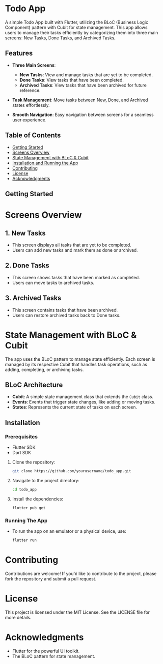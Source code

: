 # Todo App

A simple Todo App built with Flutter, utilizing the BLoC (Business Logic Component) pattern with Cubit for state management. This app allows users to manage their tasks efficiently by categorizing them into three main screens: New Tasks, Done Tasks, and Archived Tasks. 

## Features

- **Three Main Screens**:
  - **New Tasks**: View and manage tasks that are yet to be completed.
  - **Done Tasks**: View tasks that have been completed.
  - **Archived Tasks**: View tasks that have been archived for future reference.
  
- **Task Management**: Move tasks between New, Done, and Archived states effortlessly.

- **Smooth Navigation**: Easy navigation between screens for a seamless user experience.

## Table of Contents

- [Getting Started](#getting-started)
- [Screens Overview](#screens-overview)
- [State Management with BLoC & Cubit](#state-management-with-bloc--cubit)
- [Installation and Running the App](#installation)
- [Contributing](#contributing)
- [License](#license)
- [Acknowledgments](#acknowledgments)

## Getting Started

# Screens Overview

## 1. New Tasks
- This screen displays all tasks that are yet to be completed.
- Users can add new tasks and mark them as done or archived.

## 2. Done Tasks
- This screen shows tasks that have been marked as completed.
- Users can move tasks to archived tasks.

## 3. Archived Tasks
- This screen contains tasks that have been archived.
- Users can restore archived tasks back to Done tasks.

# State Management with BLoC & Cubit

The app uses the BLoC pattern to manage state efficiently. Each screen is managed by its respective Cubit that handles task operations, such as adding, completing, or archiving tasks.

## BLoC Architecture

- **Cubit**: A simple state management class that extends the `Cubit` class.
- **Events**: Events that trigger state changes, like adding or moving tasks.
- **States**: Represents the current state of tasks on each screen.


## Installation

### Prerequisites

- Flutter SDK
- Dart SDK

1. Clone the repository:

   ```bash
   git clone https://github.com/yourusername/todo_app.git
   
2. Navigate to the project directory:
   
   ```bash
   cd todo_app
   
3. Install the dependencies:

   ```bash
   flutter pub get

### Running The App

- To run the app on an emulator or a physical device, use:
  ```bash
  flutter run

# Contributing

Contributions are welcome! If you'd like to contribute to the project, please fork the repository and submit a pull request.

# License

This project is licensed under the MIT License. See the LICENSE file for more details.

# Acknowledgments

- Flutter for the powerful UI toolkit.
- The BLoC pattern for state management.
